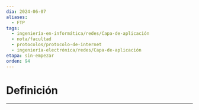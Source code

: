 ```yaml
---
dia: 2024-06-07
aliases:
  - FTP
tags:
  - ingeniería-en-informática/redes/Capa-de-aplicación
  - nota/facultad
  - protocolos/protocolo-de-internet
  - ingeniería-electrónica/redes/Capa-de-aplicación
etapa: sin-empezar
orden: 94
---
```

# Definición
---
